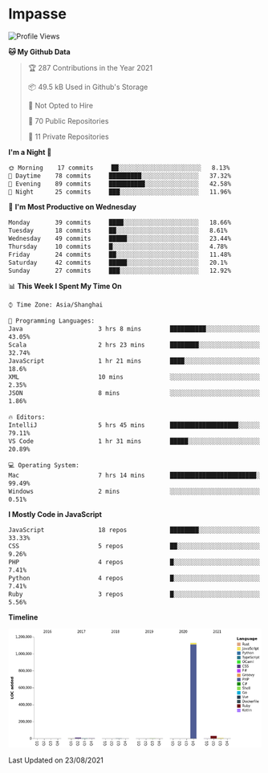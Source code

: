 # Impasse

<!--START_SECTION:waka-->
![Profile Views](http://img.shields.io/badge/Profile%20Views-0-blue)

**🐱 My Github Data** 

> 🏆 287 Contributions in the Year 2021
 > 
> 📦 49.5 kB Used in Github's Storage 
 > 
> 🚫 Not Opted to Hire
 > 
> 📜 70 Public Repositories 
 > 
> 🔑 11 Private Repositories  
 > 
**I'm a Night 🦉** 

```text
🌞 Morning    17 commits     ██░░░░░░░░░░░░░░░░░░░░░░░   8.13% 
🌆 Daytime    78 commits     █████████░░░░░░░░░░░░░░░░   37.32% 
🌃 Evening    89 commits     ██████████░░░░░░░░░░░░░░░   42.58% 
🌙 Night      25 commits     ███░░░░░░░░░░░░░░░░░░░░░░   11.96%

```
📅 **I'm Most Productive on Wednesday** 

```text
Monday       39 commits     ████░░░░░░░░░░░░░░░░░░░░░   18.66% 
Tuesday      18 commits     ██░░░░░░░░░░░░░░░░░░░░░░░   8.61% 
Wednesday    49 commits     █████░░░░░░░░░░░░░░░░░░░░   23.44% 
Thursday     10 commits     █░░░░░░░░░░░░░░░░░░░░░░░░   4.78% 
Friday       24 commits     ██░░░░░░░░░░░░░░░░░░░░░░░   11.48% 
Saturday     42 commits     █████░░░░░░░░░░░░░░░░░░░░   20.1% 
Sunday       27 commits     ███░░░░░░░░░░░░░░░░░░░░░░   12.92%

```


📊 **This Week I Spent My Time On** 

```text
⌚︎ Time Zone: Asia/Shanghai

💬 Programming Languages: 
Java                     3 hrs 8 mins        ██████████░░░░░░░░░░░░░░░   43.05% 
Scala                    2 hrs 23 mins       ████████░░░░░░░░░░░░░░░░░   32.74% 
JavaScript               1 hr 21 mins        ████░░░░░░░░░░░░░░░░░░░░░   18.6% 
XML                      10 mins             ░░░░░░░░░░░░░░░░░░░░░░░░░   2.35% 
JSON                     8 mins              ░░░░░░░░░░░░░░░░░░░░░░░░░   1.86%

🔥 Editors: 
IntelliJ                 5 hrs 45 mins       ███████████████████░░░░░░   79.11% 
VS Code                  1 hr 31 mins        █████░░░░░░░░░░░░░░░░░░░░   20.89%

💻 Operating System: 
Mac                      7 hrs 14 mins       ████████████████████████░   99.49% 
Windows                  2 mins              ░░░░░░░░░░░░░░░░░░░░░░░░░   0.51%

```

**I Mostly Code in JavaScript** 

```text
JavaScript               18 repos            ████████░░░░░░░░░░░░░░░░░   33.33% 
CSS                      5 repos             ██░░░░░░░░░░░░░░░░░░░░░░░   9.26% 
PHP                      4 repos             █░░░░░░░░░░░░░░░░░░░░░░░░   7.41% 
Python                   4 repos             █░░░░░░░░░░░░░░░░░░░░░░░░   7.41% 
Ruby                     3 repos             █░░░░░░░░░░░░░░░░░░░░░░░░   5.56%

```


**Timeline**

![Chart not found](https://raw.githubusercontent.com/impasse/impasse/master/charts/bar_graph.png) 


 Last Updated on 23/08/2021
<!--END_SECTION:waka-->
